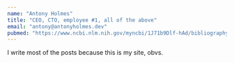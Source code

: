 ```yaml
---
name: "Antony Holmes"
title: "CEO, CTO, employee #1, all of the above"
email: "antony@antonyholmes.dev"
pubmed: "https://www.ncbi.nlm.nih.gov/myncbi/1J71b9Dlf-hAd/bibliography/public/"
---
```


I write most of the posts because this is my site, obvs.